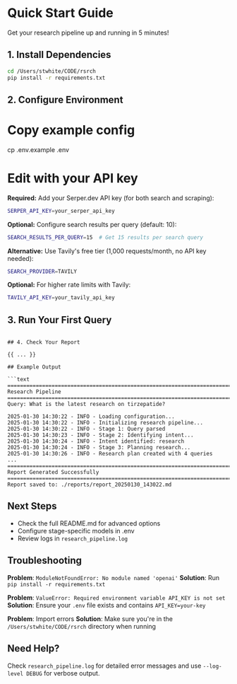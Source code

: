 # Quick Start Guide

Get your research pipeline up and running in 5 minutes!

## 1. Install Dependencies

```bash
cd /Users/stwhite/CODE/rsrch
pip install -r requirements.txt
```

## 2. Configure Environment
# Copy example config
cp .env.example .env

# Edit with your API key

**Required:** Add your Serper.dev API key (for both search and scraping):
```bash
SERPER_API_KEY=your_serper_api_key
```

**Optional:** Configure search results per query (default: 10):
```bash
SEARCH_RESULTS_PER_QUERY=15  # Get 15 results per search query
```

**Alternative:** Use Tavily's free tier (1,000 requests/month, no API key needed):
```bash
SEARCH_PROVIDER=TAVILY
```

**Optional:** For higher rate limits with Tavily:
```bash
TAVILY_API_KEY=your_tavily_api_key
```
## 3. Run Your First Query
```

## 4. Check Your Report

{{ ... }}

## Example Output

```text
================================================================================
Research Pipeline
================================================================================
Query: What is the latest research on tirzepatide?

2025-01-30 14:30:22 - INFO - Loading configuration...
2025-01-30 14:30:22 - INFO - Initializing research pipeline...
2025-01-30 14:30:22 - INFO - Stage 1: Query parsed
2025-01-30 14:30:23 - INFO - Stage 2: Identifying intent...
2025-01-30 14:30:24 - INFO - Intent identified: research
2025-01-30 14:30:24 - INFO - Stage 3: Planning research...
2025-01-30 14:30:26 - INFO - Research plan created with 4 queries
...
================================================================================
Report Generated Successfully
================================================================================
Report saved to: ./reports/report_20250130_143022.md
```

## Next Steps

- Check the full README.md for advanced options
- Configure stage-specific models in .env
- Review logs in `research_pipeline.log`

## Troubleshooting

**Problem**: `ModuleNotFoundError: No module named 'openai'`
**Solution**: Run `pip install -r requirements.txt`

**Problem**: `ValueError: Required environment variable API_KEY is not set`
**Solution**: Ensure your `.env` file exists and contains `API_KEY=your-key`

**Problem**: Import errors
**Solution**: Make sure you're in the `/Users/stwhite/CODE/rsrch` directory when running

## Need Help?

Check `research_pipeline.log` for detailed error messages and use `--log-level DEBUG` for verbose output.
